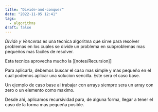 ```yaml
---
title: "Divide-and-conquer"
date: "2022-11-05 12:41"
tags: 
  - algorithms
draft: false
---
```

*Divide y Venceras* es una tecnica algoritma que sirve para resolver problemas en los cuales se divide un problema en subproblemas mas pequeños mas faciles de resolver.

Esta tecnica aprovecha mucho la [[notes/Recursion]]

Para aplicarla, debemos buscar el caso mas simple y mas pequeño en el cual podemos aplicar una solucion sencilla. Este sera el caso base. 

Un ejemplo de caso base al trabajar con arrays siempre sera un array con zero o un elemento como maximo.

Desde ahi, aplicamos recursividad para, de alguna forma, llegar a tener el caso de la forma mas pequeña posible.